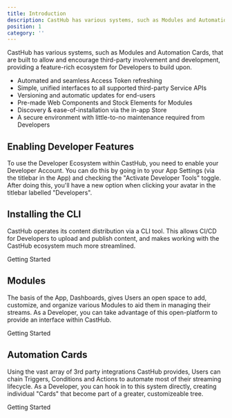 ```yaml
---
title: Introduction
description: CastHub has various systems, such as Modules and Automation Cards, that are built to allow and encourage third-party involvement and development
position: 1
category: ''
---
```


CastHub has various systems, such as Modules and Automation Cards, that are built to allow and encourage third-party involvement and development, providing a feature-rich ecosystem for Developers to build upon.

- Automated and seamless Access Token refreshing
- Simple, unified interfaces to all supported third-party Service APIs
- Versioning and automatic updates for end-users
- Pre-made Web Components and Stock Elements for Modules
- Discovery & ease-of-installation via the in-app Store
- A secure environment with little-to-no maintenance required from Developers

## Enabling Developer Features

To use the Developer Ecosystem within CastHub, you need to enable your Developer Account. You can do this by going in to your App Settings (via the titlebar in the App) and checking the "Activate Developer Tools" toggle. After doing this, you'll have a new option when clicking your avatar in the titlebar labelled "Developers".

## Installing the CLI

CastHub operates its content distribution via a CLI tool. This allows CI/CD for Developers to upload and publish content, and makes working with the CastHub ecosystem much more streamlined.

<app-button route="/docs/cli">Getting Started</app-button>

## Modules

The basis of the App, Dashboards, gives Users an open space to add, customize, and organize various Modules to aid them in managing their streams. As a Developer, you can take advantage of this open-platform to provide an interface within CastHub.

<app-button route="/docs/modules">Getting Started</app-button>

## Automation Cards

Using the vast array of 3rd party integrations CastHub provides, Users can chain Triggers, Conditions and Actions to automate most of their streaming lifecycle. As a Developer, you can hook in to this system directly, creating individual "Cards" that become part of a greater, customizeable tree.

<app-button route="/docs/automation-cards">Getting Started</app-button>

